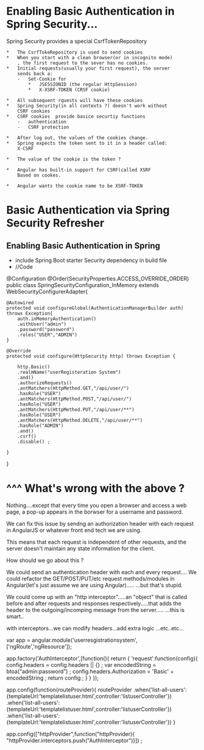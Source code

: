 Enabling Basic Authentication in Spring Security...
================================================

Spring Security provides a special CsrfTokenRepository

	*	The CsrfTokeRepository is used to send cookies
	*	When you start with a clean browser(or in incognito mode)
		, the first request to the sever has no cookies.
	*	Initial requests(usually your first request), the server
		sends back a:
		-	Set-Cookie for
			*	JSESSIONID (the regular HttpSession)
			*	X-XSRF-TOKEN (CRSF cookie)

	*	All subsequent rquests will have these cookies
	*	Spring Security(in all contexts ?) doesn't work without
		CSRF cookies
	*	CSRF cookies  provide basice securtiy functions
		-	authentication
		-	CSRF protection

	*	After log out, the values of the cookies change.
	*	Spring expects the token sent to it in a header called:
		X-CSRF

	*	The value of the cookie is the token ?

	*	Angular has built-in support for CSRF(called XSRF
		Based on cookes.

	*	Angular wants the cookie name to be XSRF-TOKEN








Basic Authentication via Spring Security Refresher
============================================================

Enabling Basic Authentication in Spring
---------------------------------------------------

*	include Spring Boot starter Security dependency in build file
*	//Code

@Configuration
@Order(SecurityProperties.ACCESS_OVERRIDE_ORDER)
public class SpringSecurityConfiguration_InMemory extends WebSecurityConfigurerAdapter{

	@Autowired
	protected void configureGlobal(AuthenticationManagerBuilder auth) throws Exception{
		auth.inMemoryAuthentication()
		.withUser("admin")
		.password("password")
		.roles("USER","ADMIN")
	}
	
	@Override
	protected void configure(HttpSecurity http) throws Exception {
		
		http.Basic()
		.realmName("userRegisteration System")
		.and()
		.authorizeRequests()
		.antMatchers(HttpMethod.GET,"/api/user/")
		.hasRole("USER")
		.antMatchers(HttpMethod.POST,"/api/user/")
		.hasRole("USER")
		.antMatchers(HttpMethod.PUT,"/api/user/**")
		.hasRole("USER")
		.antMatchers(HttpMethod.DELETE,"/api/user/**")
		.hasRole("ADMIN")
		.and()
		.csrf()
		.disable() ;

	}

}



^^^ What's wrong with the above ?
======================================
Nothing....except that every time you open a browser and access a web page, a pop-up
appears in the borwser for a username and password.

We can fix this issue by sendng an authorization header with each request in AngularJS
or whatever front end tech we are using.


This means that each request is independent of other requests, and the server doesn't maintain
any state information for the client.


How should we go about this ?

We could send an authentication header with each and every request....
We could refactor the GET/POST/PUT/etc request methods/modules in Angular(let's just assume
we are using Angular).....
...but that's stupid.

We could come up with an "http interceptor".....an "object" that is called before and after 
requests and responses respectively.....that adds the header to the outgoing/incomping message from  the server.....
...this is smart..


with interceptors...we can modify headers...add extra logic ...etc..etc...



var app = angular.module('userresgistrationsystem',['ngRoute','ngResource']);

app.factory('AuthInterceptor',[function(){
	return {
		'request':function(config){
			config.headers = config.headers || {} ;
			var encodedString = btoa("admin:password") ;
			config.headers.Authorization = 'Basic' + encodedString ;
			return config ;
		}
	}
});


app.config(function(routeProvider){
	routeProvider
	.when('list-all-users':{templateUrl:'templatelistuser.html',controller:'listuserController'})
	.when('list-all-users':{templateUrl:'templatelistuser.html',controller:'listuserController'})
	.when('list-all-users':{templateUrl:'templatelistuser.html',controller:'listuserController'})
}

app.config(["httpProvider",function("httpProvider){
"httpProvider.interceptors.push("AuthInterceptor")}]) ;







